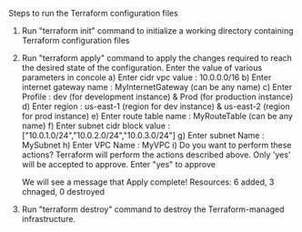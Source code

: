 Steps to run the Terraform configuration files

1. Run "terraform init" command to initialize a working directory containing Terraform configuration files
2. Run "terraform apply" command to apply the changes required to reach the desired state of the configuration. Enter the value of various parameters in          concole
   a) Enter cidr vpc value : 10.0.0.0/16
   b) Enter internet gateway name : MyInternetGateway (can be any name)
   c) Enter Profile : dev (for development instance) & Prod (for production instance)
   d) Enter region : us-east-1 (region for dev instance) & us-east-2 (region for prod instance)
   e) Enter route table name : MyRouteTable (can be any name)
   f) Enter subnet cidr block value : ["10.0.1.0/24","10.0.2.0/24","10.0.3.0/24"]
   g) Enter subnet Name : MySubnet
   h) Enter VPC Name : MyVPC
   i) Do you want to perform these actions?
      Terraform will perform the actions described above.
      Only 'yes' will be accepted to approve.
      Enter "yes" to approve

      We will see a message that Apply complete! Resources: 6 added, 3 chnaged, 0 destroyed
3. Run "terraform destroy" command to destroy the Terraform-managed infrastructure.       